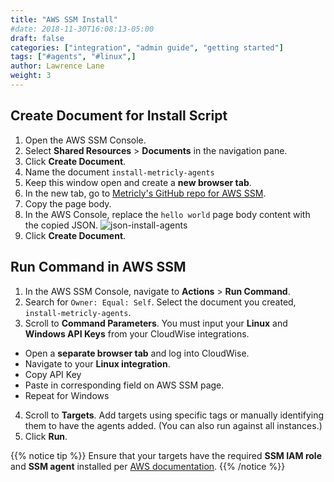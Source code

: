 ```yaml
---
title: "AWS SSM Install"
#date: 2018-11-30T16:08:13-05:00
draft: false
categories: ["integration", "admin guide", "getting started"]
tags: ["#agents", "#linux",]
author: Lawrence Lane
weight: 3
---
```


## Create Document for Install Script

1. Open the AWS SSM Console.
2. Select **Shared Resources** > **Documents** in the navigation pane.
3. Click **Create Document**.
4. Name the document `install-metricly-agents`
4. Keep this window open and create a **new browser tab**.
5. In the new tab, go to [Metricly's GitHub repo for AWS SSM](https://docs.google.com/document/d/1G6BpbE2TDPxcb3l0mg4qTJ3D2P96MWVFz_OWaf3QTcs/edit?usp=sharing).
6. Copy the page body.
7. In the AWS Console, replace the `hello world` page body content with the copied JSON.
![json-install-agents](/images/LINUX-aws-ssm-install/json-install-agents.png)
8. Click **Create Document**.

## Run Command in AWS SSM

1. In the AWS SSM Console, navigate to **Actions** > **Run Command**.
2. Search for `Owner: Equal: Self`. Select the document you created, `install-metricly-agents`.
3. Scroll to **Command Parameters**. You must input your **Linux** and **Windows API Keys** from your CloudWise integrations.
  - Open a **separate browser tab** and log into CloudWise.
  - Navigate to your **Linux integration**.
  - Copy API Key
  - Paste in corresponding field on AWS SSM page.
  - Repeat for Windows
4. Scroll to **Targets**. Add targets using specific tags or manually identifying them to have the agents added. (You can also run against all instances.)
5. Click **Run**.

{{% notice tip %}}
Ensure that your targets have the required **SSM IAM role** and **SSM agent** installed per [AWS documentation](https://docs.aws.amazon.com/AWSEC2/latest/UserGuide/iam-roles-for-amazon-ec2.html#attach-iam-role).
{{% /notice %}}
